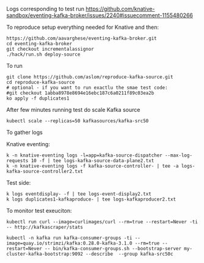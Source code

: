 Logs corresponding to test run
https://github.com/knative-sandbox/eventing-kafka-broker/issues/2240#issuecomment-1155480266

To reproduce setup everything needed for Knative and then:

```
https://github.com/aavarghese/eventing-kafka-broker.git
cd eventing-kafka-broker
git checkout incrementalassignor
./hack/run.sh deploy-source
```

To run

```
git clone https://github.com/aslom/reproduce-kafka-source.git
cd reproduce-kafka-source
# optional - if you want to run exactlu the smae test code:
#git checkout 1abba8978e8694e16ebc187c6a0211f89c03ea2b
ko apply -f duplicates1
```

After few minutes running test do scale Kafka source

```
kubectl scale --replicas=50 kafkasources/kafka-src50
```


To gather logs

Knative eventing:

```
k -n knative-eventing logs -l=app=kafka-source-dispatcher --max-log-requests 10 -f | tee logs-kafka-source-data-plane2.txt
k -n knative-eventing logs -f kafka-source-controller- | tee -a logs-kafka-source-controller2.txt
```

Test side:

```
k logs eventdisplay- -f | tee logs-event-display2.txt
k logs duplicates1-kafkaproduce- | tee logs-kafkaproducer2.txt
```

To monitor test exeuciton:

```
kubectl run curl --image=curlimages/curl --rm=true --restart=Never -ti -- http://kafkascraper/stats
```

```
kubectl -n kafka run kafka-consumer-groups -ti --image=quay.io/strimzi/kafka:0.28.0-kafka-3.1.0 --rm=true --restart=Never -- bin/kafka-consumer-groups.sh --bootstrap-server my-cluster-kafka-bootstrap:9092 --describe  --group kafka-src50c
```

